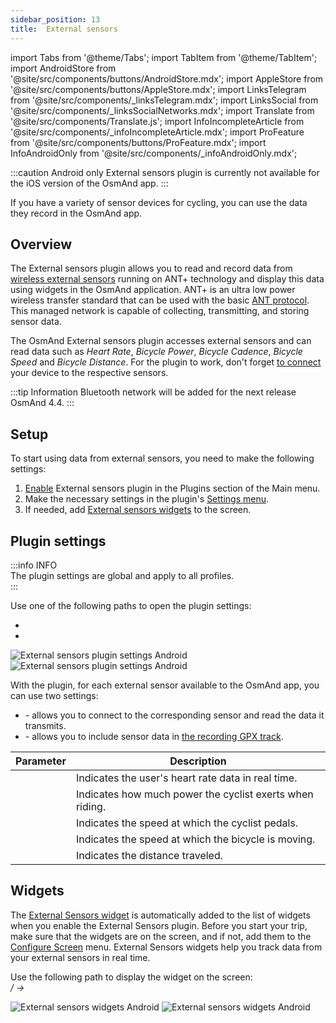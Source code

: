 ```yaml
---
sidebar_position: 13
title:  External sensors
---
```


import Tabs from '@theme/Tabs';
import TabItem from '@theme/TabItem';
import AndroidStore from '@site/src/components/buttons/AndroidStore.mdx';
import AppleStore from '@site/src/components/buttons/AppleStore.mdx';
import LinksTelegram from '@site/src/components/_linksTelegram.mdx';
import LinksSocial from '@site/src/components/_linksSocialNetworks.mdx';
import Translate from '@site/src/components/Translate.js';
import InfoIncompleteArticle from '@site/src/components/_infoIncompleteArticle.mdx';
import ProFeature from '@site/src/components/buttons/ProFeature.mdx';
import InfoAndroidOnly from '@site/src/components/_infoAndroidOnly.mdx';

<InfoIncompleteArticle/>

:::caution Android only
External sensors plugin is currently not available for the iOS version of the OsmAnd app.
:::

If you have a variety of sensor devices for cycling, you can use the data they record in the OsmAnd app.


## Overview
The External sensors plugin allows you to read and record data from [wireless external sensors](https://en.wikipedia.org/wiki/Wireless_sensor_network) running on ANT+ technology and display this data using widgets in the OsmAnd application. ANT+ is an ultra low power wireless transfer standard that can be used with the basic [ANT protocol](https://en.wikipedia.org/wiki/ANT_(network)). This managed network is capable of collecting, transmitting, and storing sensor data.  

The OsmAnd External sensors plugin accesses external sensors and can read data such as *Heart Rate*, *Bicycle Power*, *Bicycle Cadence*, *Bicycle Speed* and *Bicycle Distance*. For the plugin to work, don't forget [to connect](https://www.thisisant.com/consumer/ant-101/ant-in-phones) your device to the respective sensors.  

:::tip Information
Bluetooth network will be added for the next release OsmAnd 4.4.
:::


## Setup 

To start using data from external sensors, you need to make the following settings: 
   
1. [Enable](../plugins/index.md#enable--disable) External sensors plugin in the Plugins section of the Main menu.    
2. Make the necessary settings in the plugin's [Settings menu](#plugin-settings).
3. If needed, add [External sensors widgets](#widgets) to the screen.


## Plugin settings

:::info INFO  
The plugin settings are global and apply to all profiles.  
:::

Use one of the following paths to open the plugin settings:  
- *<Translate android="true" ids="shared_string_menu,plugin_settings,external_sensors_plugin_name"/>* 
- *<Translate android="true" ids="shared_string_menu,configure_profile,plugins_settings,external_sensors_plugin_name"/>*   

![External sensors plugin settings Android](@site/static/img/plugins/sensors/external-sensors-plugin-sett-01.png)  ![External sensors plugin settings Android](@site/static/img/plugins/sensors/external-sensors-plugin-sett-02.png)  

With the plugin, for each external sensor available to the OsmAnd app, you can use two settings:
- ***<Translate android="true" ids="ant_read_data"/>*** - allows you to connect to the corresponding sensor and read the data it transmits.
- ***<Translate android="true" ids="ant_write_to_gpx"/>*** - allows you to include sensor data in [the recording GPX track](../plugins/trip-recording.md#recorded-gpx-file).

| Parameter | Description |
| --- | --- |
| **<Translate android="true" ids="map_widget_ant_heart_rate"/>** | Indicates the user's heart rate data in real time. |
| **<Translate android="true" ids="map_widget_ant_bicycle_power"/>** | Indicates how much power the cyclist exerts when riding. |
| **<Translate android="true" ids="map_widget_ant_bicycle_cadence"/>** | Indicates the speed at which the cyclist pedals. |
| **<Translate android="true" ids="map_widget_ant_bicycle_speed"/>** | Indicates the speed at which the bicycle is moving. |
| **<Translate android="true" ids="map_widget_ant_bicycle_dist"/>** | Indicates the distance traveled. |  


## Widgets

The [External Sensors widget](../widgets/info-widgets.md#-external-sensors-widgets) is automatically added to the list of widgets when you enable the External Sensors plugin. Before you start your trip, make sure that the widgets are on the screen, and if not, add them to the [Configure Screen](../widgets/configure-screen.md) menu. External Sensors widgets help you track data from your external sensors in real time.  

Use the following path to display the widget on the screen:  
*<Translate android="true" ids="shared_string_menu,layer_map_appearance,map_widget_left"/> /<Translate android="true" ids="map_widget_right"/> → <Translate android="true" ids="external_sensor_widgets"/>*  

![External sensors widgets Android](@site/static/img/plugins/sensors/external-sensors-plugin-wid1.png) ![External sensors widgets Android](@site/static/img/plugins/sensors/external-sensors-plugin-wid2.png)
